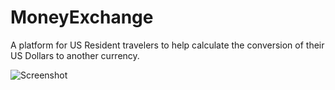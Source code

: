 # MoneyExchange
A platform for US Resident travelers to help calculate the conversion of their US Dollars to another currency.

![Screenshot]()
